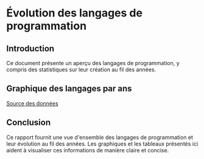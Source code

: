 # Évolution des langages de programmation

## Introduction
Ce document présente un aperçu des langages de programmation, y compris des statistiques sur leur création au fil des années.

## Graphique des langages par ans
<div id="languageGraph"></div>

<script src="https://cdn.plot.ly/plotly-latest.min.js"></script>
<script>
fetch('images/languages_per_decade_data.json')
    .then(response => response.json())
    .then(data => {
        var trace = {
            x: data.x,
            y: data.y,
            type: 'bar'
        };

        var layout = {
            title: 'Nombre de langages créés par décennie',
            xaxis: {title: 'Décennie de création'},
            yaxis: {title: 'Nombre de langages'}
        };

        Plotly.newPlot('languageGraph', [trace], layout);
    });
</script>

[Source des données](/Benchmark_Languages.md)

## Conclusion
Ce rapport fournit une vue d'ensemble des langages de programmation et leur évolution au fil des années. Les graphiques et les tableaux présentés ici aident à visualiser ces informations de manière claire et concise.
